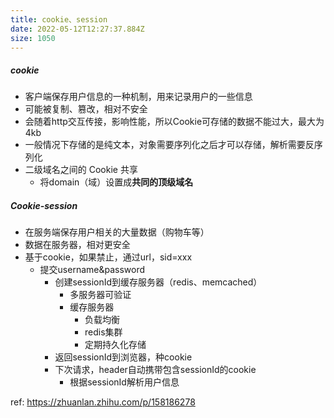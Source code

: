 ```yaml
---
title: cookie、session
date: 2022-05-12T12:27:37.884Z
size: 1050
---
```

##### cookie

- 客户端保存用户信息的一种机制，用来记录用户的一些信息
- 可能被复制、篡改，相对不安全
- 会随着http交互传接，影响性能，所以Cookie可存储的数据不能过大，最大为4kb
- 一般情况下存储的是纯文本，对象需要序列化之后才可以存储，解析需要反序列化
- 二级域名之间的 Cookie 共享
  - 将domain（域）设置成**共同的顶级域名**

##### Cookie-session

- 在服务端保存用户相关的大量数据（购物车等）
- 数据在服务器，相对更安全
- 基于cookie，如果禁止，通过url，sid=xxx
  - 提交username&password
    - 创建sessionId到缓存服务器（redis、memcached）
      - 多服务器可验证
      - 缓存服务器
        - 负载均衡
        - redis集群
        - 定期持久化存储
    - 返回sessionId到浏览器，种cookie
    - 下次请求，header自动携带包含sessionId的cookie
      - 根据sessionId解析用户信息



ref: https://zhuanlan.zhihu.com/p/158186278
